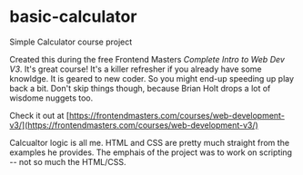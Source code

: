 # basic-calculator
 Simple Calculator course project

Created this during the free Frontend Masters *Complete Intro to Web Dev V3*.  It's  great course!  It's a killer refresher if you already have some knowldge. It is geared to new coder. So you might end-up speeding up play back a bit.  Don't skip things though, because Brian Holt drops a lot of wisdome nuggets too.

Check it out at [https://frontendmasters.com/courses/web-development-v3/](https://frontendmasters.com/courses/web-development-v3/)

Calcualtor logic is all me. HTML and CSS are pretty much straight from the examples he provides.  The emphais of the project was to work on scripting -- not so much the HTML/CSS. 
